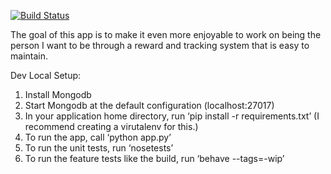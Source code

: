 [![Build Status](https://snap-ci.com/rosatolen/velocity/branch/master/build_image)](https://snap-ci.com/rosatolen/velocity/branch/master)

The goal of this app is to make it even more enjoyable to work on being the person I want to be through a reward and tracking system that is easy to maintain.

Dev Local Setup:
1) Install Mongodb
2) Start Mongodb at the default configuration (localhost:27017)
3) In your application home directory, run ‘pip install -r requirements.txt’ (I recommend creating a virutalenv for this.)
4) To run the app, call ‘python app.py’
5) To run the unit tests, run ‘nosetests’
6) To run the feature tests like the build, run ‘behave --tags=-wip’
